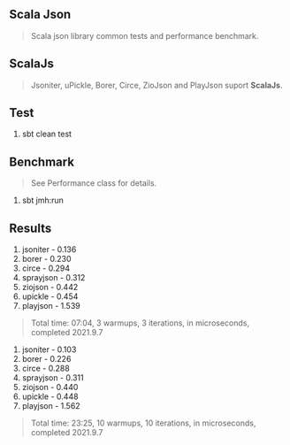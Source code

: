 Scala Json
----------
>Scala json library common tests and performance benchmark.

ScalaJs
-------
>Jsoniter, uPickle, Borer, Circe, ZioJson and PlayJson suport **ScalaJs**.

Test
----
1. sbt clean test

Benchmark
---------
>See Performance class for details.
1. sbt jmh:run

Results
-------
1. jsoniter - 0.136
2. borer - 0.230
3. circe - 0.294
4. sprayjson - 0.312
5. ziojson - 0.442
6. upickle - 0.454
7. playjson - 1.539
>Total time: 07:04, 3 warmups, 3 iterations, in microseconds, completed 2021.9.7

1. jsoniter - 0.103
2. borer - 0.226
3. circe - 0.288
4. sprayjson - 0.311
5. ziojson - 0.440
6. upickle - 0.448
7. playjson - 1.562
>Total time: 23:25, 10 warmups, 10 iterations, in microseconds, completed 2021.9.7
